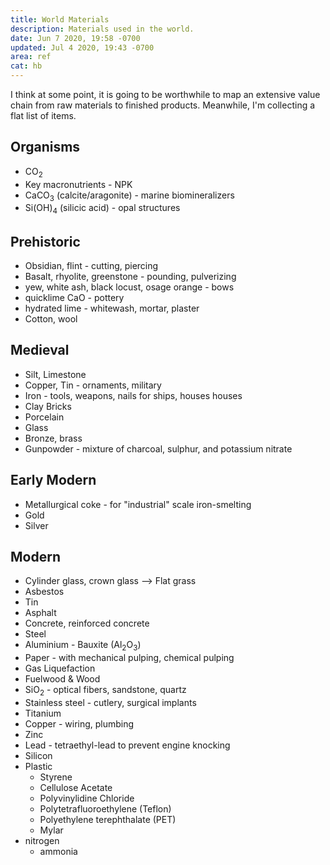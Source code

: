 ```yaml
---
title: World Materials
description: Materials used in the world.
date: Jun 7 2020, 19:58 -0700
updated: Jul 4 2020, 19:43 -0700
area: ref
cat: hb
---
```


I think at some point, it is going to be worthwhile to map an extensive value chain from raw materials to finished products. Meanwhile, I'm collecting a flat list of items.

## Organisms

- CO$_2$
- Key macronutrients - NPK
- CaCO$_3$ (calcite/aragonite) - marine biomineralizers
- Si(OH)$_4$ (silicic acid) - opal structures

## Prehistoric

- Obsidian, flint - cutting, piercing
- Basalt, rhyolite, greenstone - pounding, pulverizing
- yew, white ash, black locust, osage orange - bows
- quicklime CaO - pottery
- hydrated lime - whitewash, mortar, plaster
- Cotton, wool

## Medieval

- Silt, Limestone
- Copper, Tin - ornaments, military
- Iron - tools, weapons, nails for ships, houses houses
- Clay Bricks
- Porcelain
- Glass
- Bronze, brass
- Gunpowder - mixture of charcoal, sulphur, and potassium nitrate

## Early Modern

- Metallurgical coke - for "industrial" scale iron-smelting
- Gold
- Silver

## Modern

- Cylinder glass, crown glass --> Flat grass
- Asbestos
- Tin
- Asphalt
- Concrete, reinforced concrete
- Steel
- Aluminium - Bauxite (Al$_2$O$_3$)
- Paper - with mechanical pulping, chemical pulping
- Gas Liquefaction
- Fuelwood & Wood
- SiO$_2$ - optical fibers, sandstone, quartz
- Stainless steel - cutlery, surgical implants
- Titanium
- Copper - wiring, plumbing
- Zinc
- Lead - tetraethyl-lead to prevent engine knocking
- Silicon
- Plastic
  - Styrene
  - Cellulose Acetate
  - Polyvinylidine Chloride
  - Polytetrafluoroethylene (Teflon)
  - Polyethylene terephthalate (PET)
  - Mylar
- nitrogen
  - ammonia
